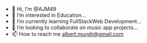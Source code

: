 - 👋 Hi, I’m @AJM49
- 👀 I’m interested in Education...
- 🌱 I’m currently learning FullStackWeb Development...
- 💞️ I’m looking to collaborate on music app projects...
- 📫 How to reach me albert.murph@gmail.com

<!---
AJM49/AJM49 is a ✨ special ✨ repository because its `README.md` (this file) appears on your GitHub profile.
You can click the Preview link to take a look at your changes.
--->
